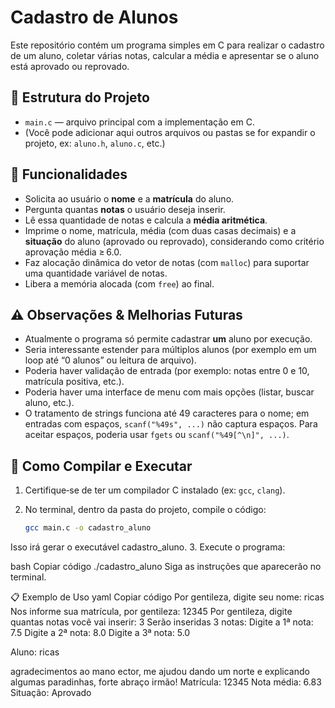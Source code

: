 # Cadastro de Alunos

Este repositório contém um programa simples em C para realizar o cadastro de um aluno, coletar várias notas, calcular a média e apresentar se o aluno está aprovado ou reprovado.

## 📂 Estrutura do Projeto

- `main.c` — arquivo principal com a implementação em C.  
- (Você pode adicionar aqui outros arquivos ou pastas se for expandir o projeto, ex: `aluno.h`, `aluno.c`, etc.)

## 📝 Funcionalidades

- Solicita ao usuário o **nome** e a **matrícula** do aluno.  
- Pergunta quantas **notas** o usuário deseja inserir.  
- Lê essa quantidade de notas e calcula a **média aritmética**.  
- Imprime o nome, matrícula, média (com duas casas decimais) e a **situação** do aluno (aprovado ou reprovado), considerando como critério aprovação média ≥ 6.0.  
- Faz alocação dinâmica do vetor de notas (com `malloc`) para suportar uma quantidade variável de notas.  
- Libera a memória alocada (com `free`) ao final.

## ⚠️ Observações & Melhorias Futuras

- Atualmente o programa só permite cadastrar **um** aluno por execução.  
- Seria interessante estender para múltiplos alunos (por exemplo em um loop até “0 alunos” ou leitura de arquivo).  
- Poderia haver validação de entrada (por exemplo: notas entre 0 e 10, matrícula positiva, etc.).  
- Poderia haver uma interface de menu com mais opções (listar, buscar aluno, etc.).  
- O tratamento de strings funciona até 49 caracteres para o nome; em entradas com espaços, `scanf("%49s", ...)` não captura espaços. Para aceitar espaços, poderia usar `fgets` ou `scanf("%49[^\n]", ...)`.  

## 🚀 Como Compilar e Executar

1. Certifique‑se de ter um compilador C instalado (ex: `gcc`, `clang`).  
2. No terminal, dentro da pasta do projeto, compile o código:

   ```bash
   gcc main.c -o cadastro_aluno
Isso irá gerar o executável cadastro_aluno.
3. Execute o programa:

bash
Copiar código
./cadastro_aluno
Siga as instruções que aparecerão no terminal.

📋 Exemplo de Uso
yaml
Copiar código
Por gentileza, digite seu nome: ricas
Nos informe sua matrícula, por gentileza: 12345
Por gentileza, digite quantas notas você vai inserir: 3
Serão inseridas 3 notas:
Digite a 1ª nota: 7.5
Digite a 2ª nota: 8.0
Digite a 3ª nota: 5.0

Aluno: ricas

agradecimentos ao mano ector, me ajudou dando um norte e explicando algumas paradinhas, forte abraço irmão!
Matrícula: 12345
Nota média: 6.83
Situação: Aprovado
